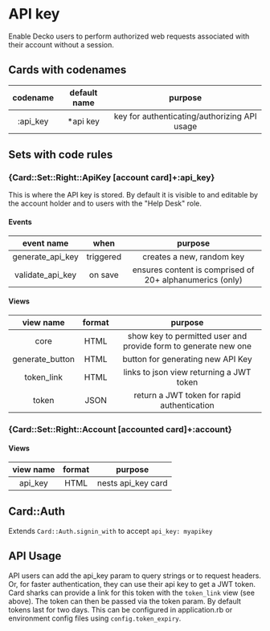 <!--
# @title README - mod: API key
-->

# API key
Enable Decko users to perform authorized web requests associated with their account
without a session.

## Cards with codenames

| codename | default name | purpose |
|:--------:|:------------:|:-------:|
| :api_key | *api key | key for authenticating/authorizing API usage |

## Sets with code rules

### {Card::Set::Right::ApiKey [account card]+:api_key}
This is where the API key is stored. By default it is visible to and editable by 
the account holder and to users with the "Help Desk" role.  

#### Events

| event name | when | purpose |
|:---------:|:------:|:-------:|
| generate_api_key | triggered | creates a new, random key |
| validate_api_key | on save | ensures content is comprised of 20+ alphanumerics (only) |

#### Views

| view name | format | purpose |
|:---------:|:------:|:-------:|
| core | HTML | show key to permitted user and provide form to generate new one |
| generate_button | HTML | button for generating new API Key |
| token_link | HTML | links to json view returning a JWT token |
| token | JSON | return a JWT token for rapid authentication |

### {Card::Set::Right::Account [accounted card]+:account}

#### Views

| view name | format | purpose |
|:---------:|:------:|:-------:|
| api_key | HTML | nests api_key card |

## Card::Auth

Extends `Card::Auth.signin_with` to accept `api_key: myapikey`

## API Usage

API users can add the api_key param to query strings or to request headers. Or, for 
faster authentication, they can use their api key to get a JWT token. Card sharks can
provide a link for this token with the `token_link` view (see above). The token can
then be passed via the token param. By default tokens last for two days. This can be
configured in application.rb or environment config files using `config.token_expiry`.
